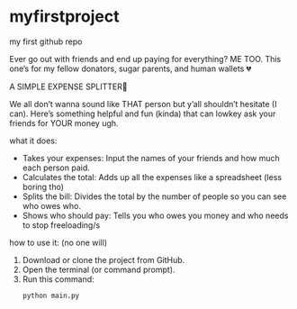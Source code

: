 # myfirstproject
my first github repo

Ever go out with friends and end up paying for everything? ME TOO. This one’s for my fellow donators, sugar parents, and human wallets 💔

A SIMPLE EXPENSE SPLITTER🤑

We all don’t wanna sound like THAT person but y’all shouldn’t hesitate (I can). Here’s something helpful and fun (kinda) that can lowkey ask your friends for YOUR money ugh.

what it does:
- Takes your expenses: Input the names of your friends and how much each person paid.
- Calculates the total: Adds up all the expenses like a spreadsheet (less boring tho)
- Splits the bill: Divides the total by the number of people so you can see who owes who.
- Shows who should pay: Tells you who owes you money and who needs to stop freeloading/s
  
how to use it: (no one will)
1. Download or clone the project from GitHub.
2. Open the terminal (or command prompt).
3. Run this command:
   ```bash
   python main.py

